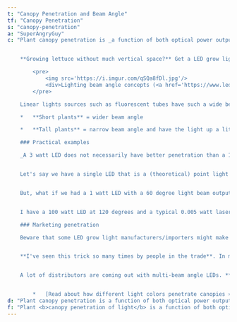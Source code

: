 ```yaml
---
t: "Canopy Penetration and Beam Angle"
tf: "Canopy Penetration"
s: "canopy-penetration"
a: "SuperAngryGuy"
c: "Plant canopy penetration is _a function of both optical power output and how focused that light source is_. This is a huge consideration when building or buying a LED grow light. 


    **Growing lettuce without much vertical space?** Get a LED grow light with wider beam angles. **Growing a 3 foot tall plant where you want the bottom leaves receiving a lager amount of light?** Get a LED grow light with a narrow beam angle but have the light higher (further away from the plant) than a light with a wider beam angle.

        <pre>
            <img src='https://i.imgur.com/qSQa8fDl.jpg'/>
            <div>Lighting beam angle concepts (<a href='https://www.led2work.com/en/support/led-technology/light-guidance'>source</a>)</div>
        </pre>

    Linear lights sources such as fluorescent tubes have such a wide beam angle which is distributed along the bulb, are great for lettuce which can then be stacked on shelves. In most grow situations, the closer your light source is to the plant, the wider the beam angle you want:

    *   **Short plants** = wider beam angle

    *   **Tall plants** = narrow beam angle and have the light up a little higher so that you're not light saturating the upper leaves

    ### Practical examples

    _A 3 watt LED does not necessarily have better penetration than a 1 watt LED_. I've seen such discussions in multiple forums multiple times.


    Let's say we have a single LED that is a (theoretical) point light source. It's light output will follow the square of distance law of light drop off in this case. At one foot we have one unit of light which covers one square feet, at two feet from the LED we have ¼ unit of light which is 4 square feet, at 3 feet from the LED we have ⅑ unit of light which covers 9 square feet etc.


    But, what if we had a 1 watt LED with a 60 degree light beam output and the 3 watt LED with a 120 degree output. What LED penetrates the plant canopy better? _The one watt LED is going to penetrate better_ since its light is 4 times more focused (simplifying here). 


    I have a 100 watt LED at 120 degrees and a typical 0.005 watt laser pointer (lasers are rated on their true optical power output unlike LEDs) at what ever degrees it is. The tiny laser has better penetration. I can focus it to put tiny burn holes on the bottom leaves of a typical indoor plant in a few seconds with better optics than a cheap laser pointer.

    ### Marketing penetration

    Beware that some LED grow light manufacturers/importers might make a comparison and have the ruler (or whatever) say 12 inches from their light (A) and a competitors light (B). So A with a light meter puts out at that 12 inches so much more light than B, maybe even twice as much as their competitor! No, check the beam angle of both the lights. 


    **I've seen this trick so many times by people in the trade**. In most forums it's not under standing beam angle and light drop off. You just need to put the light closer if using shorter plants or low stress training and a screen of green.


    A lot of distributors are coming out with multi-beam angle LEDs. **The ratio of wide angle to short angle** would he a handy piece of information to know as well as their general spectrum (red, far red, blue, etc).


        *   [Read about how different light colors penetrate canopies »](/docs/green-leaves-green-light)"
d: "Plant canopy penetration is a function of both optical power output and how focused that light source is. This is a huge consideration when building or buying a LED grow light."
f: "Plant <b>canopy penetration of light</b> is a function of both optical power output and how focused that source is at the moment of measurement."
---
```

